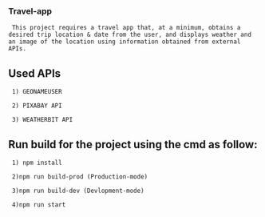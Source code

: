   ### Travel-app
     
     
     This project requires a travel app that, at a minimum, obtains a desired trip location & date from the user, and displays weather and an image of the location using information obtained from external APIs.

  ## Used APIs

     1) GEONAMEUSER

     2) PIXABAY API

     3) WEATHERBIT API

  ## Run build for the project using the cmd as follow:
     1) npm install

     2)npm run build-prod (Production-mode)

     3)npm run build-dev (Devlopment-mode)

     4)npm run start

